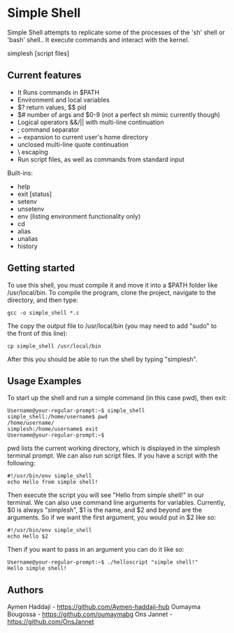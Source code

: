 # Simple Shell

Simple Shell attempts to replicate some of the processes of the 'sh' shell or 'bash' shell.. It execute commands and interact with the kernel.

simplesh [script files]

## Current features

* It Runs commands in $PATH
* Environment and local variables
* $? return values, $$ pid
* $# number of args and $0-9 (not a perfect sh mimic currently though)
* Logical operators &&/|| with multi-line continuation
* ; command separator
* ~ expansion to current user's home directory
* unclosed multi-line quote continuation
* \ escaping
* Run script files, as well as commands from standard input


Built-ins:
* help
* exit [status]
* setenv
* unsetenv
* env (listing environment functionality only)
* cd
* alias
* unalias
* history

## Getting started
To use this shell, you must compile it and move it into a $PATH folder like /usr/local/bin. To compile the program, clone the project, navigate to the directory, and then type:
```
gcc -o simple_shell *.c
```
The copy the output file to /usr/local/bin (you may need to add "sudo" to the front of this line):
```
cp simple_shell /usr/local/bin
```
After this you should be able to run the shell by typing "simplesh".

## Usage Examples
To start up the shell and run a simple command (in this case pwd), then exit:
```
Username@your-regular-prompt:~$ simple_shell
simple_shell:/home/username$ pwd
/home/username/
simplesh:/home/username$ exit
Username@your-regular-prompt:~$
```
pwd lists the current working directory, which is displayed in the simplesh terminal prompt. We can also run script files. If you have a script with the following:
```
#!/usr/bin/env simple_shell
echo Hello from simple shell!
```
Then execute the script you will see "Hello from simple shell!" in our terminal. We can also use command line arguments for variables. Currently, $0 is always "simplesh", $1 is the name, and $2 and beyond are the arguments. So if we want the first argument, you would put in $2 like so:
```
#!/usr/bin/env simple_shell
echo Hello $2
```
Then if you want to pass in an argument you can do it like so:
```
Username@your-regular-prompt:~$ ./helloscript "simple shell!"
Hello simple shell!
```


## Authors
Aymen Haddaji - https://github.com/Aymen-haddaji-hub
Oumayma Bougossa - https://github.com/oumaymabg
Ons Jannet - https://github.com/OnsJannet


